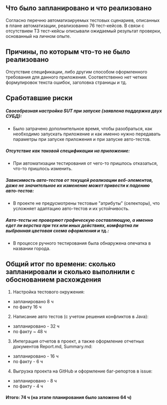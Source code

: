## Что было запланировано и что реализовано
Согласно перечню автоматизируемых тестовых сценариев, описанных в плане автоматизации, реализованно 76 тест-кейсов.
В связи с отсутствием ТЗ тест-кейсы описывали ожидаемый результат проверки, основанный на личном опыте.
## Причины, по которым что-то не было реализовано
Отсутствие спецификации, либо другим способом оформленного требования для данного приложения. Соответственно нет четких формулировок текста ошибок, заголовка страницы и тд.
## Сработавшие риски
##### Своеобразная настройка SUT при запуске (заявлена поддержка двух СУБД):

* Было затрачено дополнительное время, чтобы разобраться, как необходимо запускать приложение и как именно нужно передавать параметры при запуске приложения и при запуске авто-тестов.
##### Отсутствие как таковой спецификации на приложение:

* При автоматизации тестирования от чего-то пришлось отказаться, что-то пришлось изменить.
##### Зависимость авто-тестов от текущей реализации веб-элементов, даже не значительное их изменение может привести к падению авто-тестов:

* В проекте не предусмотрены тестовые "атрибуты" (селекторы), что усложняет адаптацию авто-тестов и их устойчивость.
##### Авто-тесты не проверяют графическую составляющую, а именно едет ли верстка при тех или иных действиях, комфортна ли выбранная цветовая схема оформления и тд.:

* В процессе ручного тестирования была обнаружена опечатка в названии города.

## Общий итог по времени: сколько запланировали и сколько выполнили с обоснованием расхождения

1. Настройка тестового окружения:
* запланировано 8 ч
* по факту 16 ч
2. Написание авто тестов (с учетом решения конфликтов в Java):
* запланировано - 32 ч
* по факту ~ 48 ч
3. Интеграция отчетов в проект, а также оформление отчетных документов Report.md, Summary.md:
* запланировано - 16 ч
* по факту - 6 ч
4. Выгрузка проекта на GitHub и оформление баг-репортов в issue:
* запланировано - 8 ч
* по факту - 4 ч
#### Итого: 74 ч (на этапе планирования было заложено 64 ч)